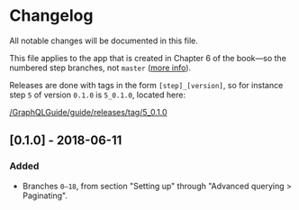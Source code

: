 # Changelog
All notable changes will be documented in this file.

This file applies to the app that is created in Chapter 6 of the book—so the numbered step branches, not `master` ([more info](https://github.com/GraphQLGuide/guide/blob/master/README.md#chapter-6)).

Releases are done with tags in the form `[step]_[version]`, so for instance step `5` of version `0.1.0` is `5_0.1.0`, located here: 

[/GraphQLGuide/guide/releases/tag/5_0.1.0](https://github.com/GraphQLGuide/guide/releases/tag/5_0.1.0)

<!-- ## [Unreleased]
### Added
### Removed
### Changed
### Fixed -->

## [0.1.0] - 2018-06-11
### Added
- Branches `0–18`, from section "Setting up" through "Advanced querying > Paginating". 
